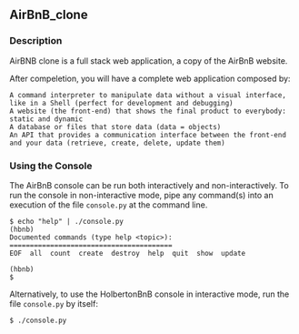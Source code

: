 ## AirBnB_clone

### Description
AirBNB clone is a full stack web application, a copy of the AirBnB website.

After compeletion, you will have a complete web application composed by:

	A command interpreter to manipulate data without a visual interface, like in a Shell (perfect for development and debugging)
	A website (the front-end) that shows the final product to everybody: static and dynamic
	A database or files that store data (data = objects)
	An API that provides a communication interface between the front-end and your data (retrieve, create, delete, update them)

### Using the Console

The AirBnB console can be run both interactively and non-interactively.
To run the console in non-interactive mode, pipe any command(s) into an execution
of the file `console.py` at the command line.

```
$ echo "help" | ./console.py
(hbnb)
Documented commands (type help <topic>):
========================================
EOF  all  count  create  destroy  help  quit  show  update

(hbnb)
$
```

Alternatively, to use the HolbertonBnB console in interactive mode, run the
file `console.py` by itself:

```
$ ./console.py
```
